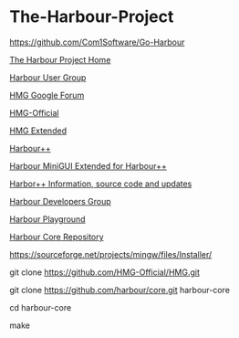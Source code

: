# The-Harbour-Project

https://github.com/Com1Software/Go-Harbour

[The Harbour Project Home](https://harbour.github.io/)

[Harbour User Group](https://groups.google.com/g/harbour-users)

[HMG Google Forum](https://groups.google.com/g/minigui-forum)

[HMG-Official](https://github.com/HMG-Official/HMG)

[HMG Extended](https://www.hmgextended.com/)

[Harbour++](https://github.com/marcosgambeta/harbourpp-v1)

[Harbour MiniGUI Extended for Harbour++](https://github.com/marcosgambeta/hmgextpp/tree/main)

[Harbor++ Information, source code and updates](http://www.pctoledo.com.br/forum/viewtopic.php?f=43&t=26387)

[Harbour Developers Group](https://groups.google.com/g/harbour-devel)

[Harbour Playground](https://os.allcom.pl/harbour/)	

[Harbour Core Repository ](https://github.com/harbour/core)

https://sourceforge.net/projects/mingw/files/Installer/


git clone https://github.com/HMG-Official/HMG.git

git clone https://github.com/harbour/core.git harbour-core

cd harbour-core

make
